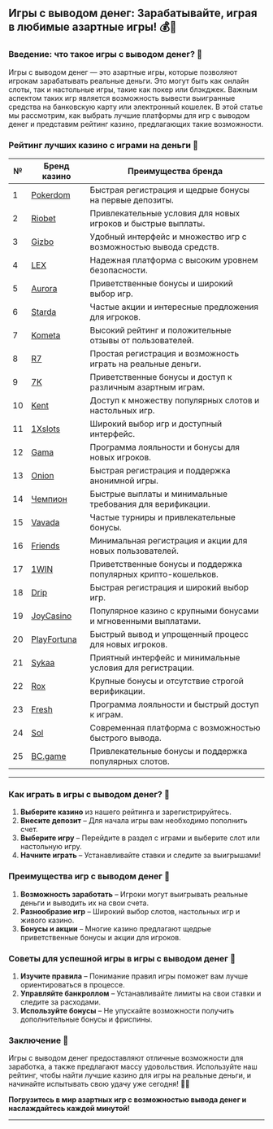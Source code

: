 ## Игры с выводом денег: Зарабатывайте, играя в любимые азартные игры! 💰🎲

### Введение: что такое игры с выводом денег? 🎯

Игры с выводом денег — это азартные игры, которые позволяют игрокам зарабатывать реальные деньги. Это могут быть как онлайн слоты, так и настольные игры, такие как покер или блэкджек. Важным аспектом таких игр является возможность вывести выигранные средства на банковскую карту или электронный кошелек. В этой статье мы рассмотрим, как выбрать лучшие платформы для игр с выводом денег и представим рейтинг казино, предлагающих такие возможности.

### Рейтинг лучших казино с играми на деньги 🏅

| №  | Бренд казино  | Преимущества бренда                                            |
|----|---------------|---------------------------------------------------------------|
| 1  | [Pokerdom](https://brandplay.link/4k77v2yx) | Быстрая регистрация и щедрые бонусы на первые депозиты.       |
| 2  | [Riobet](https://brandplay.link/7xBLTPyj) | Привлекательные условия для новых игроков и быстрые выплаты.    |
| 3  | [Gizbo](https://brandplay.link/bprXw4YV) | Удобный интерфейс и множество игр с возможностью вывода средств. |
| 4  | [LEX](https://brandplay.link/zW4hdDFV) | Надежная платформа с высоким уровнем безопасности.            |
| 5  | [Aurora](https://10trafic-stat2.com/click/668546556bcc6313411604bd/6766/13032/subaccount) | Приветственные бонусы и широкий выбор игр.                    |
| 6  | [Starda](https://brandplay.link/fB7xwRFL) | Частые акции и интересные предложения для игроков.             |
| 7  | [Kometa](https://brandplay.link/8ZymQJV8) | Высокий рейтинг и положительные отзывы от пользователей.       |
| 8  | [R7](https://brandplay.link/bMd3Yjsw) | Простая регистрация и возможность играть на реальные деньги.   |
| 9  | [7K](https://brandplay.link/BvQyFShp) | Приветственные бонусы и доступ к различным азартным играм.    |
| 10 | [Kent](https://brandplay.link/Fv2WP3js) | Доступ к множеству популярных слотов и настольных игр.        |
| 11 | [1Xslots](https://brandplay.link/hSB1khtr) | Широкий выбор игр и доступный интерфейс.                      |
| 12 | [Gama](https://brandplay.link/j6NMKsDz) | Программа лояльности и бонусы для новых игроков.               |
| 13 | [Onion](https://brandplay.link/zBGRVpQ9) | Быстрая регистрация и поддержка анонимной игры.               |
| 14 | [Чемпион](https://temon-gter.cfd/go/lRq?p80412p304504pcc44t17455) | Быстрые выплаты и минимальные требования для верификации.     |
| 15 | [Vavada](https://vavadapartner.pro/?promo=ea5c9275-6854-4505-94fc-95ab18221945-linkb2) | Частые турниры и привлекательные бонусы.                       |
| 16 | [Friends](https://gofriends.vc/linkb2) | Минимальная регистрация и акции для новых пользователей.       |
| 17 | [1WIN](https://brandplay.link/smXVpBbG) | Приветственные бонусы и поддержка популярных крипто-кошельков. |
| 18 | [Drip](https://drp-ircp01.com/c07e6a3db) | Быстрая регистрация и широкий выбор игр.                      |
| 19 | [JoyCasino](https://rpc30.call2me.pro/?/ru/registration?apkpop=0&partner=p24970p3291217pc98f) | Популярное казино с крупными бонусами и мгновенными выплатами. |
| 20 | [PlayFortuna](https://fortunapromo.net/alt/playfortuna/registration?0dc4a9362a71feb7e3f165fb8e766f70) | Быстрый вывод и упрощенный процесс для новых игроков.        |
| 21 | [Sykaa](https://s-two-way.com/?source=linkb2&pid=30697) | Приятный интерфейс и минимальные условия для регистрации.      |
| 22 | [Rox](https://rox-pvwfpjgcxe.com/cb1ee18a5) | Крупные бонусы и отсутствие строгой верификации.              |
| 23 | [Fresh](https://fresh-eumwkxwao.com/c3f7b485d) | Программа лояльности и быстрый доступ к играм.               |
| 24 | [Sol](https://sol-mmtdzfbaco.com/cb2415bca) | Современная платформа с возможностью быстрого вывода.        |
| 25 | [BC.game](https://partnerbcgame.com/dcc53d441) | Привлекательные бонусы и поддержка популярных слотов.        |

---

### Как играть в игры с выводом денег? 🎲

1. **Выберите казино** из нашего рейтинга и зарегистрируйтесь.
2. **Внесите депозит** – Для начала игры вам необходимо пополнить счет.
3. **Выберите игру** – Перейдите в раздел с играми и выберите слот или настольную игру.
4. **Начните играть** – Устанавливайте ставки и следите за выигрышами!

### Преимущества игр с выводом денег 🎉

1. **Возможность заработать** – Игроки могут выигрывать реальные деньги и выводить их на свои счета.
2. **Разнообразие игр** – Широкий выбор слотов, настольных игр и живого казино.
3. **Бонусы и акции** – Многие казино предлагают щедрые приветственные бонусы и акции для игроков.

### Советы для успешной игры в игры с выводом денег 🎯

1. **Изучите правила** – Понимание правил игры поможет вам лучше ориентироваться в процессе.
2. **Управляйте банкроллом** – Устанавливайте лимиты на свои ставки и следите за расходами.
3. **Используйте бонусы** – Не упускайте возможности получить дополнительные бонусы и фриспины.

### Заключение 📝

Игры с выводом денег предоставляют отличные возможности для заработка, а также предлагают массу удовольствия. Используйте наш рейтинг, чтобы найти лучшие казино для игры на реальные деньги, и начинайте испытывать свою удачу уже сегодня! 🎰💵

**Погрузитесь в мир азартных игр с возможностью вывода денег и наслаждайтесь каждой минутой!**

---
